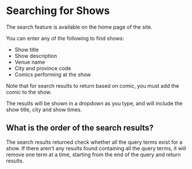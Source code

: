 # Searching for Shows

The search feature is available on the home page of the site. 

You can enter any of the following to find shows:

- Show title
- Show description
- Venue name
- City and province code
- Comics performing at the show

Note that for search results to return based on comic, you must add the comic to the show.

The results will be shown in a dropdown as you type, and will include the show title, city and show times.

## What is the order of the search results?

The search results returned check whether all the query terms exist for a show. If there aren't any results 
found containing all the query terms, it will remove one term at a time, starting from the end of the query
and return results.
